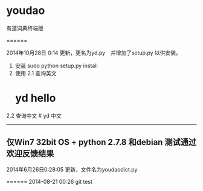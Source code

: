 youdao
======

有道词典终端版


======


2014年10月28日 0:14 更新，更名为yd.py　并增加了setup.py 以供安装。

1. 安装
   sudo python setup.py install
2. 使用
  2.1  查询英文  
      # yd hello
  2.2   查询中文
      # yd 中文


----------------------------------------------------------------------

仅Win7 32bit OS + python 2.7.8 和debian 测试通过
欢迎反馈结果
----------------------------------------------------------------------
2014年6月26日0:28:05 更新，文件名为youdaodict.py


======
2014-08-21 00:26  git test
